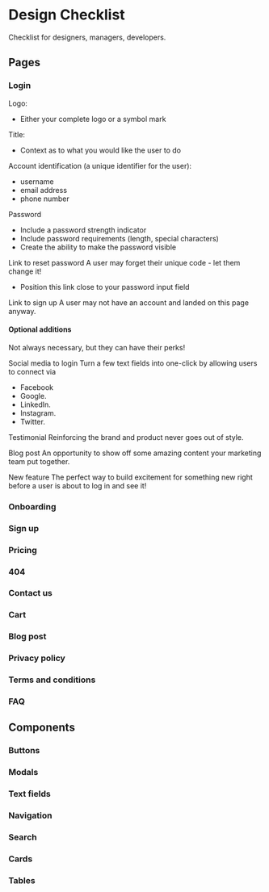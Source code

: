 # Design Checklist
Checklist for designers, managers, developers. 
## Pages
### Login
Logo:
- Either your complete logo or a symbol mark

Title:
- Context as to what you would like the user to do

Account identification (a unique identifier for the user):
- username
- email address
- phone number

Password
- Include a password strength indicator
- Include password requirements (length, special characters)
- Create the ability to make the password visible

Link to reset password
A user may forget their unique code - let them change it!
- Position this link close to your password input field

Link to sign up
A user may not have an account and landed on this page anyway.

#### Optional additions
Not always necessary, but they can have their perks!

Social media to login
Turn a few text fields into one-click by allowing users to connect via 
- Facebook 
- Google.
- LinkedIn.
- Instagram.
- Twitter.

Testimonial
Reinforcing the brand and product never goes out of style.

Blog post
An opportunity to show off some amazing content your marketing team put together.

New feature
The perfect way to build excitement for something new right before a user is about to log in and see it!
### Onboarding
### Sign up
### Pricing
### 404
### Contact us
### Cart
### Blog post
### Privacy policy
### Terms and conditions
### FAQ
## Components
### Buttons
### Modals
### Text fields
### Navigation
### Search
### Cards
### Tables
